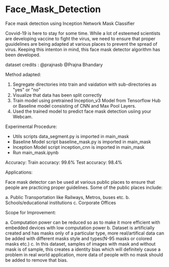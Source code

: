 # Face_Mask_Detection
Face mask detection using Inception Network
Mask Classifier

Covvid-19 is here to stay for some time. While a lot of esteemed scientists are developing vaccine to fight the virus, we need to ensure that proper guuidelines are being adapted at various places to prevent the spread of virus. Keeping this intenton in mind, this face mask detector algorithm has been developed.

dataset credits : @prajnasb @Prajna Bhandary

Method adapted:

1. Segregate directories into train and vaidation with sub-directories as "yes" or "no"
2. Visualize that data has been split correctly
3. Train model using pretrained Inception_v3 Model from Tensorflow Hub or Baseline model consisting of CNN and Max Pool Layers.
4. Used the trained model to predict face mask detection usiing your Webcam.

Experimental Procedure:
  * Utils scripts data_segment.py is imported in main_mask
  * Baseline Model script baseline_mask.py is imported in main_mask
  * Inception Model script inception_cnn is imported in main_mask
  * Run main_mask.ipynb


Accuracy:
Train accuracy: 99.6%
Test accuracy: 98.4%


Applications:

Face mask detector can be used at various public places to ensure that people are practicing proper guidelines.
Some of the public places include:

a. Public Transportation like Railways, Metros, buses etc.
b. Schools/educational institutions
c. Corporate Offices

Scope for Improvement:

a. Computation power can be reduced so as to make it more efficient with embedded devices with low computation power
b. Dataset is artificially created and has masks only of a particular type, more real/artifical data can be added with different masks      style and types(N-95 masks or colored masks etc.)
c. In this dataset, samples of images with mask and without mask is of sample, this creates a identity bias which will definitely cause    a problem in real world application, more data of people with no mask should be added to remove that bias.

